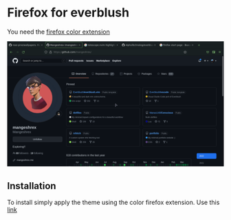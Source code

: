 # Firefox for everblush

You need the [firefox color extension](https://color.firefox.com)

![demonstration](./misc/demonstration.png)

## Installation

To install simply apply the theme using the color firefox extension. Use this [link](https://color.firefox.com/?theme=XQAAAAI4AQAAAAAAAABBqYhm849SCia3ftKEGccwS-xMDPr1qJSICemUD3Pa_t3LNFRUgICrvjr9kfYBbhv6dUC0iyupqw2HrPsm8IDvxNUbHaWPJtR0tcCjhIMFXzS5j7SyCreZUfpWcJBMG0OP9XHEjhD0LTJ2PWYgG6LxQ-sJZrHRql9_0TDFfibexXkw6JTc0HBd8TvgavFv_0KFnPaYN6aEyHH3KHdUtD9b-42EBQCx_4HFuZ5uX2WtAYpxk4HnYoQAGYf_5HLsQA)
